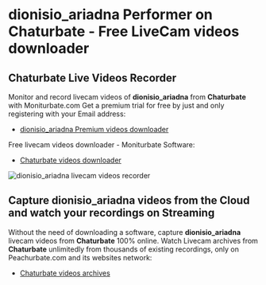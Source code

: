 # dionisio_ariadna Performer on Chaturbate - Free LiveCam videos downloader

## Chaturbate Live Videos Recorder

Monitor and record livecam videos of **dionisio_ariadna** from **Chaturbate** with Moniturbate.com
Get a premium trial for free by just and only registering with your Email address:
* [dionisio_ariadna Premium videos downloader](https://moniturbate.com/request-demo-licence-key.html)

Free livecam videos downloader - Moniturbate Software:
* [Chaturbate videos downloader](https://moniturbate.com/moniturbate-download-software.html)

![dionisio_ariadna livecam videos recorder](https://peachurnet.com/templates/moniturbate-software.png)


## Capture dionisio_ariadna videos from the Cloud and watch your recordings on Streaming

Without the need of downloading a software, capture **dionisio_ariadna** livecam videos from **Chaturbate** 100% online.
Watch Livecam archives from **Chaturbate** unlimitedly from thousands of existing recordings, only on Peachurbate.com and its websites network:
* [Chaturbate videos archives](https://peachurnet.com/)